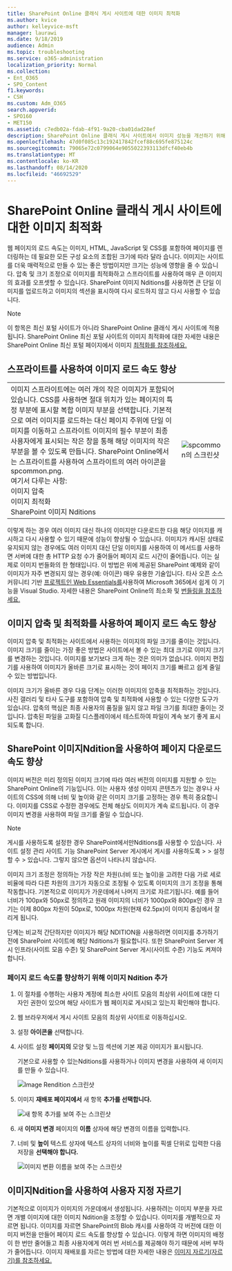 ```yaml
---
title: SharePoint Online 클래식 게시 사이트에 대한 이미지 최적화
ms.author: kvice
author: kelleyvice-msft
manager: laurawi
ms.date: 9/18/2019
audience: Admin
ms.topic: troubleshooting
ms.service: o365-administration
localization_priority: Normal
ms.collection:
- Ent_O365
- SPO_Content
f1.keywords:
- CSH
ms.custom: Adm_O365
search.appverid:
- SPO160
- MET150
ms.assetid: c7edb02a-fdab-4f91-9a20-cba01dad28ef
description: SharePoint Online 클래식 게시 사이트에서 이미지 성능을 개선하기 위해 버전 및 스프라이트를 사용하는 방법을 학습합니다.
ms.openlocfilehash: 47d0f085c13c192417842fcef88c695fe875124c
ms.sourcegitcommit: 79065e72c0799064e9055022393113dfcf40eb4b
ms.translationtype: MT
ms.contentlocale: ko-KR
ms.lasthandoff: 08/14/2020
ms.locfileid: "46692529"
---
```

# <a name="image-optimization-for-sharepoint-online-classic-publishing-sites"></a>SharePoint Online 클래식 게시 사이트에 대한 이미지 최적화

웹 페이지의 로드 속도는 이미지, HTML, JavaScript 및 CSS를 포함하여 페이지를 렌더링하는 데 필요한 모든 구성 요소의 조합된 크기에 따라 달라 습니다. 이미지는 사이트를 더욱 매력적으로 만들 수 있는 좋은 방법이지만 크기는 성능에 영향을 줄 수 있습니다. 압축 및 크기 조정으로 이미지를 최적화하고 스프라이트를 사용하여 매우 큰 이미지의 효과를 오프셋할 수 있습니다. SharePoint 이미지 Nditions를 사용하면 큰 단일 이미지를 업로드하고 이미지의 섹션을 표시하여 다시 로드하지 않고 다시 사용할 수 있습니다.

>[!NOTE]
>이 항목은 최신 포털 사이트가 아니라 SharePoint Online 클래식 게시 사이트에 적용됩니다. SharePoint Online 최신 포털 사이트의 이미지 최적화에 대한 자세한 내용은 SharePoint Online 최신 포털 페이지에서 이미지 [최적화를 참조하세요.](modern-image-optimization.md)
  
## <a name="using-sprites-to-speed-up-image-loading"></a>스프라이트를 사용하여 이미지 로드 속도 향상

|||
|:-----|:-----|
| 이미지 스프라이트에는 여러 개의 작은 이미지가 포함되어 있습니다. CSS를 사용하면 절대 위치가 있는 페이지의 특정 부분에 표시할 복합 이미지 부분을 선택합니다. 기본적으로 여러 이미지를 로드하는 대신 페이지 주위에 단일 이미지를 이동하고 스프라이트 이미지의 필수 부분이 최종 사용자에게 표시되는 작은 창을 통해 해당 이미지의 작은 부분을 볼 수 있도록 만듭니다. SharePoint Online에서는 스프라이트를 사용하여 스프라이트의 여러 아이콘을 spcommon.png.  <br/>  여기서 다루는 사항:  <br/>  이미지 압축  <br/>  이미지 최적화  <br/>  SharePoint 이미지 Nditions  <br/> |![spcommon의 스크린샷](../media/cc5cdee1-8e54-4537-9a8a-8854f4ee849f.png)|
   
이렇게 하는 경우 여러 이미지 대신 하나의 이미지만 다운로드한 다음 해당 이미지를 캐시하고 다시 사용할 수 있기 때문에 성능이 향상될 수 있습니다. 이미지가 캐시된 상태로 유지되지 않는 경우에도 여러 이미지 대신 단일 이미지를 사용하여 이 메서드를 사용하면 서버에 대한 총 HTTP 요청 수가 줄어들어 페이지 로드 시간이 줄어듭니다. 이는 실제로 이미지 번들화의 한 형태입니다. 이 방법은 위에 제공된 SharePoint 예제와 같이 이미지가 자주 변경되지 않는 경우(예: 아이콘) 매우 유용한 기술입니다. 타사 오픈 소스 커뮤니티 기반 [프로젝트인 Web Essentials를](https://vswebessentials.com/)사용하여 Microsoft 365에서 쉽게 이 기능을 Visual Studio. 자세한 내용은 SharePoint Online의 최소화 및 [번들링을 참조하세요.](https://go.microsoft.com/fwlink/?LinkId=708698)
  
## <a name="using-image-compression-and-optimization-to-speed-up-page-loading"></a>이미지 압축 및 최적화를 사용하여 페이지 로드 속도 향상

이미지 압축 및 최적화는 사이트에서 사용하는 이미지의 파일 크기를 줄이는 것입니다. 이미지 크기를 줄이는 가장 좋은 방법은 사이트에서 볼 수 있는 최대 크기로 이미지 크기를 변경하는 것입니다. 이미지를 보기보다 크게 하는 것은 의미가 없습니다. 이미지 편집기를 사용하여 이미지가 올바른 크기로 표시하는 것이 페이지 크기를 빠르고 쉽게 줄일 수 있는 방법입니다.
  
이미지 크기가 올바른 경우 다음 단계는 이러한 이미지의 압축을 최적화하는 것입니다. 사진 갤러리 및 타사 도구를 포함하여 압축 및 최적화에 사용할 수 있는 다양한 도구가 있습니다. 압축의 핵심은 최종 사용자의 품질을 잃지 않고 파일 크기를 최대한 줄이는 것입니다. 압축된 파일을 고화질 디스플레이에서 테스트하여 파일이 계속 보기 좋게 표시되도록 합니다.
  
## <a name="speed-up-page-downloads-by-using-sharepoint-image-renditions"></a>SharePoint 이미지Ndition을 사용하여 페이지 다운로드 속도 향상

이미지 버전은 미리 정의된 이미지 크기에 따라 여러 버전의 이미지를 지원할 수 있는 SharePoint Online의 기능입니다. 이는 사용자 생성 이미지 콘텐츠가 있는 경우나 사이트의 CSS에 의해 너비 및 높이와 같은 이미지 크기를 고정하는 경우 특히 중요합니다. 이미지를 CSS로 수정한 경우에도 전체 해상도 이미지가 계속 로드됩니다. 이 경우 이미지 변경을 사용하여 파일 크기를 줄일 수 있습니다.
  
> [!NOTE]
> 게시를 사용하도록 설정한 경우 SharePoint에서만Nditions를 사용할 수 있습니다. 사이트 설정 관리 사이트 기능 SharePoint Server 게시에서 게시를 사용하도록 \> \> 설정할 수 \> 있습니다. 그렇지 않으면 옵션이 나타나지 않습니다.
  
이미지 크기 조정은 정의하는 가장 작은 차원(너비 또는 높이)을 고려한 다음 가로 세로 비율에 따라 다른 차원의 크기가 자동으로 조정될 수 있도록 이미지의 크기 조정을 통해 작동합니다. 기본적으로 이미지가 가운데에서 나머지 크기로 자르기됩니다. 예를 들어 너비가 100px와 50px로 정의하고 원래 이미지의 너비가 1000px와 800px인 경우 크기는 이제 800px 차원이 50px로, 1000px 차원(현재 62.5px)이 이미지 중심에서 잘리게 됩니다.
  
단계는 비교적 간단하지만 이미지가 해당 NDITION을 사용하려면 이미지를 추가하기 전에 SharePoint 사이트에 해당 Nditions가 필요합니다. 또한 SharePoint Server 게시 인프라(사이트 모음 수준) 및 SharePoint Server 게시(사이트 수준) 기능도 켜져야 합니다.
  
### <a name="add-an-image-rendition-to-speed-up-page-loading"></a>페이지 로드 속도를 향상하기 위해 이미지 Ndition 추가
  
1. 이 절차를 수행하는 사용자 계정에 최소한 사이트 모음의 최상위 사이트에 대한 디자인 권한이 있으며 해당 사이트가 웹 페이지로 게시되고 있는지 확인해야 합니다.

2. 웹 브라우저에서 게시 사이트 모음의 최상위 사이트로 이동하십시오.

3. 설정 **아이콘을** 선택합니다.

4. 사이트 설정 **페이지의** 모양  및 느낌 섹션에 기본 제공 이미지가 표시됩니다.

    기본으로 사용할 수 있는Nditions를 사용하거나 이미지 변경을 사용하여 새 이미지를 만들 수 있습니다. 

    ![Image Rendition 스크린샷](../media/eaae0d53-657d-47ef-b687-65c5167eae4d.PNG)
  
5. 이미지 **재배포 페이지에서** 새 항목 **추가를 선택합니다.**

    ![새 항목 추가를 보여 주는 스크린샷](../media/8cede22e-52bf-4d9d-99cb-162f2f6ce92b.PNG)
  
6. 새 **이미지 변경** 페이지의 **이름** 상자에 해당 변경의 이름을 입력합니다.

7. 너비  및 **높이** 텍스트 상자에 텍스트 상자의 너비와 높이를 픽셀 단위로 입력한 다음 저장을 **선택해야 합니다.**

    ![이미지 변환 이름을 보여 주는 스크린샷](../media/5a6119ed-c163-40df-a4db-ec629d15607d.PNG)
  
## <a name="custom-cropping-with-image-renditions"></a>이미지Ndition을 사용하여 사용자 지정 자르기

기본적으로 이미지가 이미지의 가운데에서 생성됩니다. 사용하려는 이미지 부분을 자르면 개별 이미지에 대한 이미지 Ndition을 조정할 수 있습니다. 이미지를 개별적으로 자르면 됩니다. 이미지를 자르면 SharePoint의 Blob 캐시를 사용하여 각 버전에 대한 이미지 버전을 만들어 페이지 로드 속도를 향상할 수 있습니다. 이렇게 하면 이미지의 배정이 한 번만 줄어들고 최종 사용자에게 여러 번 서비스를 제공해야 하기 때문에 서버 부하가 줄어듭니다. 이미지 재배포를 자르는 방법에 대한 자세한 내용은 [이미지 자르기(자르기)를 참조하세요.](https://go.microsoft.com/fwlink/p/?LinkId=525626)
  

